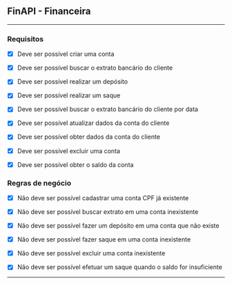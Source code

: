 ## FinAPI - Financeira

---

### Requisitos
- [x] Deve ser possível criar uma conta
- [x] Deve ser possível buscar o extrato bancário do cliente
- [x] Deve ser possível realizar um depósito
- [x] Deve ser possível realizar um saque
- [x] Deve ser possível buscar o extrato bancário do cliente por data
- [x] Deve ser possível atualizar dados da conta do cliente
- [x] Deve ser possível obter dados da conta do cliente
- [x] Deve ser possível excluir uma conta
- [x] Deve ser possível obter o saldo da conta


### Regras de negócio
- [x] Não deve ser possível cadastrar uma conta CPF já existente
- [x] Não deve ser possível buscar extrato em uma conta inexistente
- [x] Não deve ser possível fazer um depósito em uma conta que não existe
- [x] Não deve ser possível fazer saque em uma conta inexistente
- [x] Não deve ser possível excluir uma conta inexistente
- [x] Não deve ser possível efetuar um saque quando o saldo for insuficiente


---





